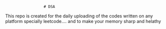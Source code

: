                      # DSA 
This repo is created for the daily uploading of the codes written on any platform specially leetcode....  and to make your memory sharp and helathy                       
